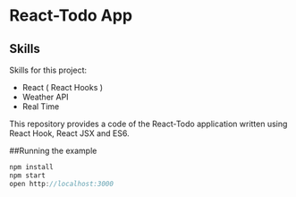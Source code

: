 # React-Todo App

## Skills
Skills for this project:

- React ( React Hooks ) 
- Weather API
- Real Time 

This repository provides a code of the React-Todo application 
written using React Hook, React JSX and ES6.

##Running the example
```js
npm install
npm start
open http://localhost:3000
```
